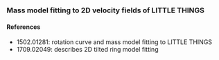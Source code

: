 ### Mass model fitting to 2D velocity fields of LITTLE THINGS

#### References
- 1502.01281: rotation curve and mass model fitting to LITTLE THINGS
- 1709.02049: describes 2D tilted ring model fitting 
